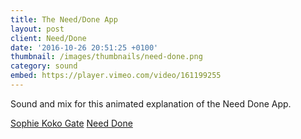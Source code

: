 ```yaml
---
title: The Need/Done App
layout: post
client: Need/Done
date: '2016-10-26 20:51:25 +0100'
thumbnail: /images/thumbnails/need-done.png
category: sound
embed: https://player.vimeo.com/video/161199255
---
```


Sound and mix for this animated explanation of the Need Done App.

[Sophie Koko Gate](http://www.sophiekokogate.com/)
[Need Done](http://www.needdoneapp.com/)
